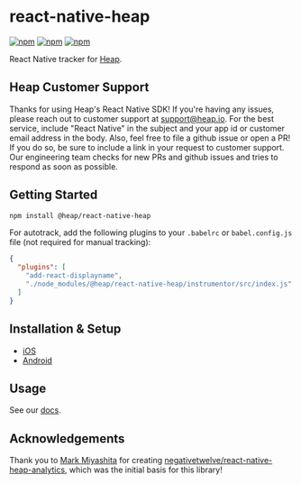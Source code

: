 # react-native-heap

[![npm](https://img.shields.io/npm/v/@heap/react-native-heap.svg)](https://www.npmjs.com/package/@heap/react-native-heap)
[![npm](https://img.shields.io/npm/dt/@heap/react-native-heap.svg)](https://www.npmjs.com/package/@heap/react-native-heap)
[![npm](https://img.shields.io/npm/l/@heap/react-native-heap.svg)](https://github.com/heap/react-native-heap/blob/master/LICENSE)

React Native tracker for [Heap](https://heapanalytics.com).

## Heap Customer Support

Thanks for using Heap's React Native SDK! If you're having any issues, please reach out to customer support at <support@heap.io>. For the best service, include "React Native" in the subject and your app id or customer email address in the body. Also, feel free to file a github issue or open a PR! If you do so, be sure to include a link in your request to customer support. Our engineering team checks for new PRs and github issues and tries to respond as soon as possible.

## Getting Started

```bash
npm install @heap/react-native-heap
```

For autotrack, add the following plugins to your `.babelrc` or `babel.config.js` file (not required for manual tracking):

```json
{
  "plugins": [
    "add-react-displayname",
    "./node_modules/@heap/react-native-heap/instrumentor/src/index.js"
  ]
}
```

## Installation & Setup

- [iOS](docs/ios-setup.md)
- [Android](docs/android-setup.md)

## Usage
See our [docs](https://docs.heap.io/docs/react-native).

## Acknowledgements

Thank you to [Mark Miyashita](https://github.com/negativetwelve) for creating [negativetwelve/react-native-heap-analytics](https://github.com/negativetwelve/react-native-heap-analytics), which was the initial basis for this library!
